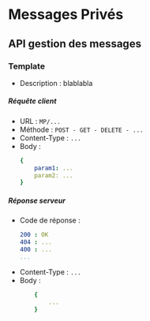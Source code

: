 # Messages Privés 

## API gestion des messages

### Template 
 - Description : blablabla
##### Réquête client
- URL :
``` MP/... ```      
- Méthode : ```POST - GET - DELETE - ...```
- Content-Type : ``` ... ```
- Body : 
    ```yaml 
    { 
        param1: ...
        param2: ...
    }
    ```      
##### Réponse serveur
- Code de réponse : 
    ```yaml 
    200 : OK
    404 : ...
    400 : ...
    ...
    ```    
- Content-Type : ``` ... ```
- Body : 
    ```yaml 
        { 
            ...
        }
    ``` 




## 